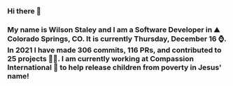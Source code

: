 ### Hi there 👋

### My name is Wilson Staley and I am a Software Developer in ⛰ Colorado Springs, CO.  It is currently Thursday, December 16 ⌚. In 2021 I have made 306 commits, 116 PRs, and contributed to 25 projects 👨‍💻. I am currently working at Compassion International 🏢 to help release children from poverty in Jesus' name!